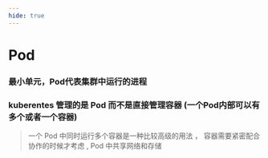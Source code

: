 ```yaml
---
hide: true
---
```

# Pod

### 最小单元，Pod代表集群中运行的进程

### kuberentes 管理的是 Pod 而不是直接管理容器 (一个Pod内部可以有多个或者一个容器)

> 一个 Pod 中同时运行多个容器是一种比较高级的用法 ， 容器需要紧密配合协作的时候才考虑 , Pod 中共享网络和存储